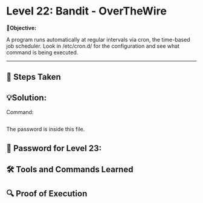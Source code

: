 # Level 22: Bandit - OverTheWire

**🎯Objective:**  

A program runs automatically at regular intervals via cron, the time-based job scheduler. Look in /etc/cron.d/ for the configuration and see what command is being executed.

---

## 📝 Steps Taken


## 💡Solution:


  Command:
   ```bash
   
```
The password is inside this file.

## 🔑 Password for Level 23:

## 🛠️ Tools and Commands Learned

## 🔍 Proof of Execution

